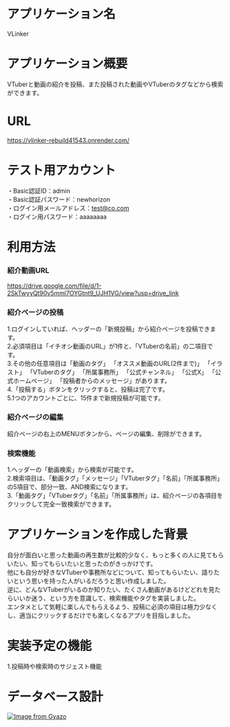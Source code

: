 # アプリケーション名
VLinker

# アプリケーション概要
VTuberと動画の紹介を投稿、また投稿された動画やVTuberのタグなどから検索ができます。

# URL
https://vlinker-rebuild41543.onrender.com/

# テスト用アカウント
・Basic認証ID：admin  
・Basic認証パスワード：newhorizon  
・ログイン用メールアドレス：test@co.com  
・ログイン用パスワード：aaaaaaaa

# 利用方法
### 紹介動画URL
https://drive.google.com/file/d/1-2SkTwyyQt90v5mml7OYGtnt9_UJH1VG/view?usp=drive_link

### 紹介ページの投稿
1.ログインしていれば、ヘッダーの「新規投稿」から紹介ページを投稿できます。  
2.必須項目は「イチオシ動画のURL」が1件と、「VTuberの名前」の二項目です。  
3.その他の任意項目は「動画のタグ」 「オススメ動画のURL(2件まで)」 「イラスト」 「VTuberのタグ」 「所属事務所」 「公式チャンネル」 「公式X」 「公式ホームページ」 「投稿者からのメッセージ」があります。  
4.「投稿する」ボタンをクリックすると、投稿は完了です。  
5.1つのアカウントごとに、15件まで新規投稿が可能です。

### 紹介ページの編集
紹介ページの右上のMENUボタンから、ページの編集、削除ができます。

### 検索機能
1.ヘッダーの「動画検索」から検索が可能です。  
2.検索項目は、「動画タグ」「メッセージ」「VTuberタグ」「名前」「所属事務所」の5項目で、部分一致、AND検索になります。  
3.「動画タグ」「VTuberタグ」「名前」「所属事務所」は、紹介ページの各項目をクリックして完全一致検索ができます。  

# アプリケーションを作成した背景
自分が面白いと思った動画の再生数が比較的少なく、もっと多くの人に見てもらいたい、知ってもらいたいと思ったのがきっかけです。  
他にも自分が好きなVTuberや事務所などについて、知ってもらいたい、語りたいという思いを持った人がいるだろうと思い作成しました。  
逆に、どんなVTuberがいるのか知りたい、たくさん動画があるけどどれを見たらいいか迷う、という方を意識して、検索機能やタグを実装しました。  
エンタメとして気軽に楽しんでもらえるよう、投稿に必須の項目は極力少なくし、適当にクリックするだけでも楽しくなるアプリを目指しました。

# 実装予定の機能

1.投稿時や検索時のサジェスト機能  

# データベース設計
[![Image from Gyazo](https://i.gyazo.com/cb58a2e529fe8ff5877c7cd963ffc630.png)](https://gyazo.com/cb58a2e529fe8ff5877c7cd963ffc630)
